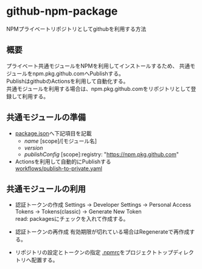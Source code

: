 # github-npm-package
NPMプライベートリポジトリとしてgithubを利用する方法

## 概要
プライベート共通モジュールをNPMを利用してインストールするため、
共通モジュールをnpm.pkg.github.comへPublishする。  
PublishはgithubのActionsを利用して自動化する。  
共通モジュールを利用する場合は、npm.pkg.github.comをリポジトリとして登録して利用する。  

## 共通モジュールの準備

- [package.json](samples/package.json)へ下記項目を記載
  - *name* [scope]/[モジュール名]
  - *version*
  - *publishConfig* [scope]:registry: "https://npm.pkg.github.com"
- Actionsを利用して自動的にPublishする  
  [workflows/publish-to-private.yaml](samples/publish-to-private.yaml)

## 共通モジュールの利用

- 認証トークンの作成
  Settings -> Developer Settings -> Personal Access Tokens -> Tokens(classic) -> Generate New Token  
  read: packagesにチェックを入れて作成する。

- 認証トークンの再作成
  有効期限が切れている場合はRegenerateで再作成する。

- リポジトリの設定とトークンの指定
  [.npmrc](samples/.npmrc)をプロジェクトトップディレクトリへ配置する。
